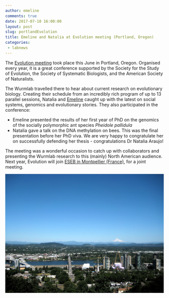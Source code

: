 ```yaml
---
author: emeline
comments: true
date: 2017-07-10 16:00:00
layout: post
slug: portlandEvolution
title: Emeline and Natalia at Evolution meeting (Portland, Oregon)
categories:
 - labnews
---
```


The [Evolution meeting](http://www.evolutionmeetings.org/) took place this June in Portland, Oregon. Organised every year, it is a great conference supported by the Society for the Study of Evolution, the Society of Systematic Biologists, and the American Society of Naturalists.

The Wurmlab travelled there to hear about current research on evolutionary biology. Creating their schedule from an incredibly rich program of up to 13 parallel sessions, Natalia and [Emeline](team/efavreau/index.html) caught up with the latest on social systems, genomics and evolutionary stories. They also participated in the conference:

* Emeline presented the results of her first year of PhD on the genomics of the socially polymorphic ant species *Pheidole pallidula*
* Natalia gave a talk on the DNA methylation on bees. This was the final presentation before her PhD viva. We are very happy to congratulate her on successfully defending her thesis - congratulations Dr Natalia Araujo!

The meeting was a wonderful occasion to catch up with collaborators and presenting the Wurmlab research to this (mainly) North American audience. Next year, Evolution will join [ESEB in Montpellier (France)](http://www.eseb2017.nl/), for a joint meeting.

![alt text](img/news/2017_06_portland.jpg "Portland and Mount Hood")
